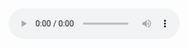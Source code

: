 ﻿<!DOCTYPE html>
<html>
<head>
<tittle></tittle>
</head>
<body>
 <audio controls autoplay>
 sample: <source src="Music1.mp3" type="audio/mp3">
</audio> 
</body>
</html>